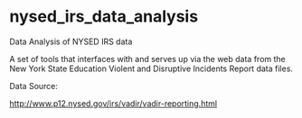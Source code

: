nysed_irs_data_analysis
=======================

Data Analysis of NYSED IRS data

A set of tools that interfaces with and serves up via the web data from the New York State Education Violent and Disruptive Incidents Report data files.

Data Source:

http://www.p12.nysed.gov/irs/vadir/vadir-reporting.html